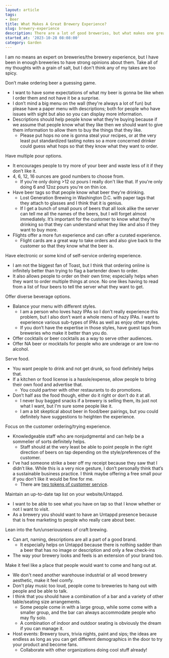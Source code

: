 ```yaml
---
layout: article
tags:
- Beer
title: What Makes A Great Brewery Experience?
slug: brewery-experience
description: There are a lot of good breweries, but what makes one great?
started_at: '2023-10-28 08:08:00'
category: Garden
---
```


I am no means an expert on breweries/the brewery experience, but I have been in enough breweries to have strong opinions about them. Take all of my thoughts with a grain of salt, but I don't think any of my takes are too spicy.

Don’t make ordering beer a guessing game.
* I want to have some expectations of what my beer is gonna be like when I order them and not have it be a surprise.
* I don’t mind a big menu on the wall (they're always a lot of fun) but please have a paper menu with descriptions; both for people who have issues with sight but also so you can display more information.
* Descriptions should help people know what they’re buying because if we assume that people know what they like then we should want to give them information to allow them to buy the things that they like.
    * Please put hops no one is gonna steal your recipes, or at the very least put standardized tasting notes so a more concerned drinker could guess what hops so that they know what they want to order.

Have multiple pour options.
* It encourages people to try more of your beer and waste less of it if they don’t like it.
* 4, 6, 12, 16 ounces are good numbers to choose from. 
    * If you're only doing >12 oz pours I really don't like that. If you're only doing 6 and 12oz pours you're on thin ice.
* Have beer tags so that people know what beer they're drinking.
    * Lost Generation Brewing in Washington D.C. with paper tags that they attach to glasses and I think that it is genius.
    * If I get a bunch of small pours of beers that all look alike the server can tell me all the names of the beers, but I will forget almost immediately. It’s important for the customer to know what they’re drinking so that they can understand what they like and also if they want to buy more.
* Flights offer a more fun experience and can offer a curated experience.
    * Flight cards are a great way to take orders and also give back to the customer so that they know what the beer is.

Have electronic or some kind of self-service ordering experience.
* I am not the biggest fan of Toast, but I think that ordering online is infinitely better than trying to flag a bartender down to order.
* It also allows people to order on their own time; especially helps when they want to order multiple things at once. No one likes having to read from a list of four beers to tell the server what they want to get.

Offer diverse beverage options.
* Balance your menu with different styles.
    * I am a person who loves hazy IPAs so I don’t really experience this problem, but I also don’t want a whole menu of hazy IPAs. I want to experience various sub-types of IPAs as well as enjoy other styles.
    * If you don’t have the expertise in those styles, have guest taps from breweries who make it better than you do.
* Offer cocktails or beer cocktails as a way to serve other audiences.
* Offer NA beer or mocktails for people who are underage or are low-no alcohol.

Serve food.
* You want people to drink and not get drunk, so food definitely helps that.
* If a kitchen or food license is a hassle/expense, allow people to bring their own food and advertise that.
    * You could partner with other restaurants to do promotions.
* Don’t half ass the food though, either do it right or don’t do it at all.
    * I never buy bagged snacks if a brewery is selling them, its just not what I want, but I'm sure some people like it.
    * I am a bit skeptical about beer in food/beer pairings, but you could definitely have suggestions to heighten the experience.

Focus on the customer ordering/trying experience.
* Knowledgeable staff who are nonjudgmental and can help be a sommelier of sorts definitely helps.
    * Staff should at the very least be able to point people in the right direction of beers on tap depending on the style/preferences of the customer.
* I’ve had someone strike a beer off my receipt because they saw that I didn’t like. While this is a very nice gesture, I don’t personally think that’s a sustainable business practice. I think maybe offering a free small pour if you don't like it would be fine for me.
    * There are [two tokens of customer service](https://37signals.com/18).

Maintain an up-to-date tap list on your website/Untappd.
* I want to be able to see what you have on tap so that I know whether or not I want to visit.
* As a brewery you should want to have an Untappd presence because that is free marketing to people who really care about beer.

Lean into the fun/unseriousness of craft brewing.
* Can art, naming, descriptions are all a part of a good brand.
    * It especially helps on Untappd because there is nothing sadder than a beer that has no image or description and only a few check-ins
* The way your brewery looks and feels is an extension of your brand too.

Make it feel like a place that people would want to come and hang out at.
* We don't need another warehouse industrial or all wood brewery aesthetic, make it feel comfy.
* Don't play music too loud, people come to breweries to hang out with people and be able to talk.
* I think that you should have a combination of a bar and a variety of other table/seating size arrangements.
    * Some people come in with a large group, while some come with a smaller group, and the bar can always accommodate people who may fly solo.
    * A combination of indoor and outdoor seating is obviously the dream if you can manage it.
* Host events: Brewery tours, trivia nights, paint and sips; the ideas are endless as long as you can get different demographics in the door to try your product and become fans.
    * Collaborate with other organizations doing cool stuff already!
